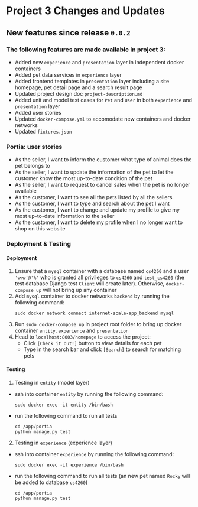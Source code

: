 # Project 3 Changes and Updates

## New features since release `0.0.2`
### The following features are made available in project 3:
- Added new `experience` and `presentation` layer in independent docker containers
- Added pet data services in `experience` layer
- Added frontend templates in `presentation` layer including a site homepage, pet detail page and a search result page
- Updated project design doc `project-description.md`
- Added unit and model test cases for `Pet` and `User` in both `experience` and `presentation` layer
- Added user stories 
- Updated `docker-compose.yml` to accomodate new containers and docker networks
- Updated `fixtures.json`

### Portia: user stories
- As the seller, I want to inform the customer what type of animal does the pet belongs to
- As the seller, I want to update the information of the pet to let the customer know the most up-to-date condition of the pet
- As the seller, I want to request to cancel sales when the pet is no longer available
- As the customer, I want to see all the pets listed by all the sellers
- As the customer, I want to type and search about the pet I want
- As the customer, I want to change and update my profile to give my most up-to-date information to the seller
- As the customer, I want to delete my profile when I no longer want to shop on this website

### Deployment & Testing
#### Deployment
1. Ensure that a `mysql` container with a database named `cs4260` and a user `'www'@'%'` who is granted all privileges to `cs4260` and `test_cs4260` (the test database Django test `Client` will create later). Otherwise, `docker-compose up` will not bring up any container
2. Add `mysql` container to docker networks `backend` by running the following command:
    ```
    sudo docker network connect internet-scale-app_backend mysql
    ```
3. Run `sudo docker-compose up` in project root folder to bring up docker container `entity`, `experience` and `presentation`
4. Head to `localhost:8003/homepage` to access the project:
    - Click `[Check it out!]` button to view details for each pet
    - Type in the search bar and click `[Search]` to search for matching pets

#### Testing
1. Testing in `entity` (model layer)
- ssh into container `entity` by running the following command:
    ```
    sudo docker exec -it entity /bin/bash
    ```
- run the following command to run all tests
    ```
    cd /app/portia
    python manage.py test
    ```
2. Testing in `experience` (experience layer)
- ssh into container `experience` by running the following command:
    ```
    sudo docker exec -it experience /bin/bash
    ```
- run the following command to run all tests (an new pet named `Rocky` will be added to database `cs4260`)
    ```
    cd /app/portia
    python manage.py test
    ```
